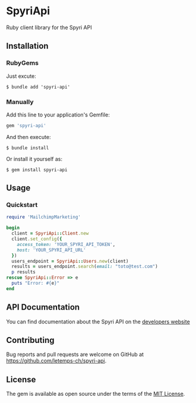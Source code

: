 # SpyriApi

Ruby client library for the Spyri API

## Installation

### RubyGems

Just excute:

    $ bundle add 'spyri-api'


### Manually

Add this line to your application's Gemfile:

```ruby
gem 'spyri-api'
```

And then execute:

    $ bundle install

Or install it yourself as:

    $ gem install spyri-api

## Usage

### Quickstart

```ruby
require 'MailchimpMarketing'

begin
  client = SpyriApi::Client.new
  client.set_config({
    access_token: 'YOUR_SPYRI_API_TOKEN', 
    host: 'YOUR_SPYRI_API_URL'
  })
  users_endpoint = SpyriApi::Users.new(client)
  results = users_endpoint.search(email: "toto@test.com")
  p results
rescue SpyriApi::Error => e
  puts "Error: #{e}"
end
```

## API Documentation

You can find documentation about the Spyri API on the [developers website](https://developers.letemps.ch/)

## Contributing

Bug reports and pull requests are welcome on GitHub at https://github.com/letemps-ch/spyri-api.

## License

The gem is available as open source under the terms of the [MIT License](https://opensource.org/licenses/MIT).
